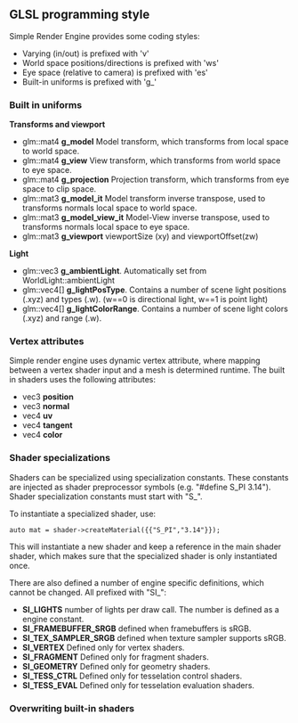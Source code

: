 ## GLSL programming style

Simple Render Engine provides some coding styles:

* Varying (in/out) is prefixed with 'v'
* World space positions/directions is prefixed with 'ws'
* Eye space (relative to camera) is prefixed with 'es'
* Built-in uniforms is prefixed with 'g_'

### Built in uniforms

**Transforms and viewport**

* glm::mat4 **g_model** Model transform, which transforms from local space to world space. 
* glm::mat4 **g_view** View transform, which transforms from world space to eye space.
* glm::mat4 **g_projection** Projection transform, which transforms from eye space to clip space.
* glm::mat3 **g_model_it** Model transform inverse transpose, used to transforms normals local space to world space.
* glm::mat3 **g_model_view_it** Model-View inverse transpose, used to transforms normals local space to eye space.
* glm::mat3 **g_viewport** viewportSize (xy) and viewportOffset(zw)

**Light**

* glm::vec3 **g_ambientLight**. Automatically set from WorldLight::ambientLight
* glm::vec4[] **g_lightPosType**. Contains a number of scene light positions (.xyz) and types (.w). (w==0 is directional light, w==1 is point light)
* glm::vec4[] **g_lightColorRange**. Contains a number of scene light colors (.xyz) and range (.w). 

### Vertex attributes

Simple render engine uses dynamic vertex attribute, where mapping between a vertex shader input and a mesh is determined runtime.
The built in shaders uses the following attributes:

* vec3 **position**
* vec3 **normal**
* vec4 **uv**
* vec4 **tangent**
* vec4 **color**

### Shader specializations

Shaders can be specialized using specialization constants. These constants are injected as shader preprocessor 
symbols (e.g. "#define S_PI 3.14"). Shader specialization constants must start with "S_".

To instantiate a specialized shader, use:

```
auto mat = shader->createMaterial({{"S_PI","3.14"}});
```

This will instantiate a new shader and keep a reference in the main shader shader, which makes sure that the specialized 
shader is only instantiated once.

There are also defined a number of engine specific definitions, which cannot be changed. All prefixed with "SI_":

* **SI_LIGHTS** number of lights per draw call. The number is defined as a engine constant.
* **SI_FRAMEBUFFER_SRGB** defined when framebuffers is sRGB.
* **SI_TEX_SAMPLER_SRGB** defined when texture sampler supports sRGB.
* **SI_VERTEX** Defined only for vertex shaders.
* **SI_FRAGMENT** Defined only for fragment shaders.
* **SI_GEOMETRY** Defined only for geometry shaders.
* **SI_TESS_CTRL** Defined only for tesselation control shaders.
* **SI_TESS_EVAL** Defined only for tesselation evaluation shaders.


### Overwriting built-in shaders

